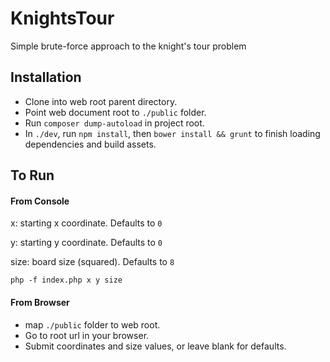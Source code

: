 # KnightsTour
Simple brute-force approach to the knight's tour problem

## Installation

- Clone into web root parent directory.
- Point web document root to `./public` folder.
- Run `composer dump-autoload` in project root.
- In `./dev`, run `npm install`, then `bower install && grunt` to finish loading dependencies and build assets.


## To Run

#### From Console

x: starting x coordinate. Defaults to `0`

y: starting y coordinate. Defaults to `0`

size: board size (squared). Defaults to `8`

`php -f index.php x y size`

#### From Browser

- map `./public` folder to web root.
- Go to root url in your browser.
- Submit coordinates and size values, or leave blank for defaults.